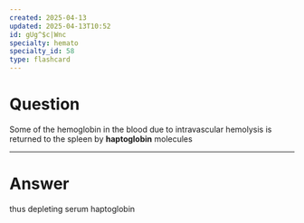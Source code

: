 ```yaml
---
created: 2025-04-13
updated: 2025-04-13T10:52
id: gUg^$c|Wnc
specialty: hemato
specialty_id: 58
type: flashcard
---
```


# Question
Some of the hemoglobin in the blood due to intravascular hemolysis is returned to the spleen by **haptoglobin** molecules

---

# Answer
thus depleting serum haptoglobin